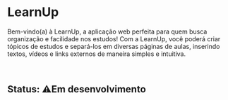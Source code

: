 # LearnUp

Bem-vindo(a) à LearnUp, a aplicação web perfeita para quem busca organização e facilidade nos estudos! Com a LearnUp, você poderá criar tópicos de estudos e separá-los em diversas páginas de aulas, inserindo textos, vídeos e links externos de maneira simples e intuitiva.

<br/>

## Status: ⚠️Em desenvolvimento
